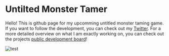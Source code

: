 # Untilted Monster Tamer

Hello! This is github page for my upcomming untitled monster taming game. If you want to follow the development, you can check out my [Twitter](https://twitter.com/MariosMess). For a more detailed overview on what I am exactly working on, you can check out the projects [public development board](https://github.com/orgs/untitled-monster-tamer/projects/1)!

![test](https://twitter.com/MariosMess/header_photo)
